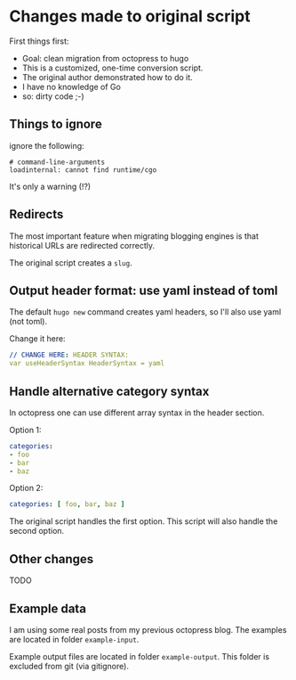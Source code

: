 # Changes made to original script

First things first:

- Goal: clean migration from octopress to hugo
- This is a customized, one-time conversion script.
- The original author demonstrated how to do it.
- I have no knowledge of Go
- so: dirty code ;-)

## Things to ignore

ignore the following:

```text
# command-line-arguments
loadinternal: cannot find runtime/cgo
```

It's only a warning (!?)

## Redirects

The most important feature when migrating blogging engines is that historical URLs are redirected
correctly.

The original script creates a `slug`.

## Output header format: use yaml instead of toml

The default `hugo new` command creates yaml headers, so I'll also use yaml (not toml).

Change it here:

```yaml
// CHANGE HERE: HEADER SYNTAX:
var useHeaderSyntax HeaderSyntax = yaml
```

## Handle alternative category syntax

In octopress one can use different array syntax in the header section.

Option 1:

```yaml
categories:
- foo
- bar
- baz
```

Option 2:

```yaml
categories: [ foo, bar, baz ]
```

The original script handles the first option. This script will also handle the second option.

## Other changes

TODO

## Example data

I am using some real posts from my previous octopress blog. The examples are located in folder
`example-input`.

Example output files are located in folder `example-output`. This folder is excluded from git (via
gitignore).
